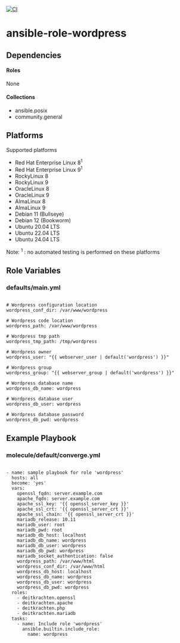 [![CI](https://github.com/de-it-krachten/ansible-role-wordpress/workflows/CI/badge.svg?event=push)](https://github.com/de-it-krachten/ansible-role-wordpress/actions?query=workflow%3ACI)


# ansible-role-wordpress

<basic role description>



## Dependencies

#### Roles
None

#### Collections
- ansible.posix
- community.general

## Platforms

Supported platforms

- Red Hat Enterprise Linux 8<sup>1</sup>
- Red Hat Enterprise Linux 9<sup>1</sup>
- RockyLinux 8
- RockyLinux 9
- OracleLinux 8
- OracleLinux 9
- AlmaLinux 8
- AlmaLinux 9
- Debian 11 (Bullseye)
- Debian 12 (Bookworm)
- Ubuntu 20.04 LTS
- Ubuntu 22.04 LTS
- Ubuntu 24.04 LTS

Note:
<sup>1</sup> : no automated testing is performed on these platforms

## Role Variables
### defaults/main.yml
<pre><code>
# Wordpress configuration location
wordpress_conf_dir: /var/www/wordpress

# Wordpress code location
wordpress_path: /var/www/wordpress

# Wordpress tmp path
wordpress_tmp_path: /tmp/wordpress

# Wordpress owner
wordpress_user: "{{ webserver_user | default('wordpress') }}"

# Wordpress group
wordpress_group: "{{ webserver_group | default('wordpress') }}"

# Wordpress database name
wordpress_db_name: wordpress

# Wordpress database user
wordpress_db_user: wordpress

# Wordpress database password
wordpress_db_pwd: wordpress
</pre></code>




## Example Playbook
### molecule/default/converge.yml
<pre><code>
- name: sample playbook for role 'wordpress'
  hosts: all
  become: 'yes'
  vars:
    openssl_fqdn: server.example.com
    apache_fqdn: server.example.com
    apache_ssl_key: '{{ openssl_server_key }}'
    apache_ssl_crt: '{{ openssl_server_crt }}'
    apache_ssl_chain: '{{ openssl_server_crt }}'
    mariadb_release: 10.11
    mariadb_user: root
    mariadb_pwd: root
    mariadb_db_host: localhost
    mariadb_db_name: wordpress
    mariadb_db_user: wordpress
    mariadb_db_pwd: wordpress
    mariadb_socket_authentication: false
    wordpress_path: /var/www/html
    wordpress_conf_dir: /var/www/html
    wordpress_db_host: localhost
    wordpress_db_name: wordpress
    wordpress_db_user: wordpress
    wordpress_db_pwd: wordpress
  roles:
    - deitkrachten.openssl
    - deitkrachten.apache
    - deitkrachten.php
    - deitkrachten.mariadb
  tasks:
    - name: Include role 'wordpress'
      ansible.builtin.include_role:
        name: wordpress
</pre></code>
